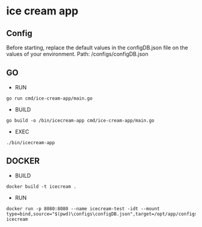 # ice cream app

## Config
Before starting, replace the default values ​​​​in the configDB.json file
on the values ​​of your environment.
Path: /configs/configDB.json

## GO 
- RUN
```
go run cmd/ice-cream-app/main.go
```

- BUILD
```
go build -o /bin/icecream-app cmd/ice-cream-app/main.go 
```

- EXEC
```
./bin/icecream-app
```

## DOCKER

- BUILD
```
docker build -t icecream .
```

- RUN
```
docker run -p 8080:8080 --name icecream-test -idt --mount type=bind,source="$(pwd)\configs\configDB.json",target=/opt/app/configs/configDB.json icecream
```
